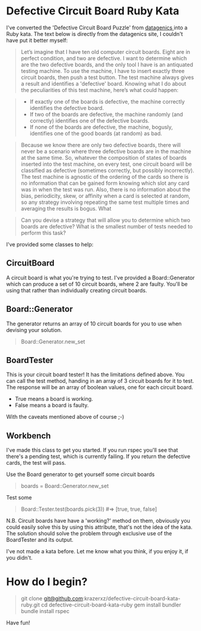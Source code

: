 # Defective Circuit Board Ruby Kata

I've converted the 'Defective Circuit Board Puzzle' from [ datagenics ]( http://datagenetics.com/blog/january32016/index.html ) into a Ruby kata. The text below is directly from the datagenics site, I couldn't have put it better myself:

> Let’s imagine that I have ten old computer circuit boards. Eight are in perfect condition, and two are defective.
> I want to determine which are the two defective boards, and the only tool I have is an antiquated testing machine. To use the machine, I have to insert exactly three circuit boards, then push a test button. The test machine always gives a result and identifies a 'defective' board. Knowing what I do about the peculiarities of this test machine, here’s what could happen:

> * If exactly one of the boards is defective, the machine correctly identifies the defective board.
> * If two of the boards are defective, the machine randomly (and correctly) identifies one of the defective boards.
> * If none of the boards are defective, the machine, bogusly, identifies one of the good boards (at random) as bad.

> Because we know there are only two defective boards, there will never be a scenario where three defective boards are in the machine at the same time.
> So, whatever the composition of states of boards inserted into the test machine, on every test, one circuit board will be classified as defective (sometimes correctly, but possibly incorrectly).
> The test machine is agnostic of the ordering of the cards so there is no information that can be gained form knowing which slot any card was in when the test was run. Also, there is no information about the bias, periodicity, skew, or affinity when a card is selected at random, so any strategy involving repeating the same test multiple times and averaging the results is bogus.
What

> Can you devise a strategy that will allow you to determine which two boards are defective? What is the smallest number of tests needed to perform this task?

I've provided some classes to help:

## CircuitBoard ##
A circuit board is what you're trying to test. I've provided a Board::Generator which can produce a set of 10 circuit boards, where 2 are faulty. You'll be using that rather than individually creating circuit boards.

## Board::Generator ##
The generator returns an array of 10 circuit boards for you to use when devising your solution.

> Board::Generator.new_set

## BoardTester ##
This is your circuit board tester! It has the limitations defined above.
You can call the test method, handing in an array of 3 circuit boards for it to test. The response will be an array of boolean values, one for each circuit board.

*  True means a board is working.
*  False means a board is faulty.

With the caveats mentioned above of course ;-)

## Workbench ##
I've made this class to get you started. If you run rspec you'll see that there's a pending test, which is currently failing. If you return the defective cards, the test will pass.

Use the Board generator to get yourself some circuit boards
> boards = Board::Generator.new_set

Test some
> Board::Tester.test(boards.pick(3)) #=> [true, true, false]

N.B. Circuit boards have have a 'working?' method on them, obviously you could easily solve this by using this attribute, that's not the idea of the kata. The solution should solve the problem through exclusive use of the BoardTester and its output.

I've not made a kata before. Let me know what you think, if you enjoy it, if you didn't.

# How do I begin? #
> git clone git@github.com:krazerxz/defective-circuit-board-kata-ruby.git
> cd defective-circuit-board-kata-ruby
> gem install bundler
> bundle install
> rspec

Have fun!
